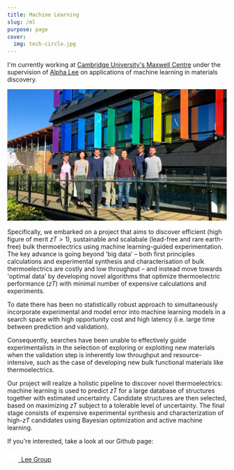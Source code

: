 ```yaml
---
title: Machine Learning
slug: /ml
purpose: page
cover:
  img: tech-circle.jpg
---
```


I'm currently working at [Cambridge University's Maxwell Centre](https://www.maxwell.cam.ac.uk) under the supervision of [Alpha Lee](https://alpha-lee.com) on applications of machine learning in materials discovery.

![Lee group](lee-group.jpg)

Specifically, we embarked on a project that aims to discover efficient (high figure of merit $zT > 1$), sustainable and scalabale (lead-free and rare earth-free) bulk thermoelectrics using machine learning-guided experimentation. The key advance is going beyond 'big data' – both first principles calculations and experimental synthesis and characterisation of bulk thermoelectrics are costly and low throughput – and instead move towards 'optimal data' by developing novel algorithms that optimize thermoelectric performance ($zT$) with minimal number of expensive calculations and experiments.

To date there has been no statistically robust approach to simultaneously incorporate experimental and model error into machine learning models in a search space with high opportunity cost and high latency (i.e. large time between prediction and validation).

Consequently, searches have been unable to effectively guide experimentalists in the selection of exploring or exploiting new materials when the validation step is inherently low throughput and resource-intensive, such as the case of developing new bulk functional materials like thermoelectrics.

Our project will realize a holistic pipeline to discover novel thermoelectrics: machine learning is used to predict $zT$ for a large database of structures together with estimated uncertainty. Candidate structures are then selected, based on maximizing $zT$ subject to a tolerable level of uncertainty. The final stage consists of expensive experimental synthesis and characterization of high-$zT$ candidates using Bayesian optimization and active machine learning.

If you're interested, take a look at our Github page:

<a href="https://github.com/Lee-Group" class="btn"><img src="./github.svg" alt="GitHub" width="25px" height="25px">&ensp;Lee Group</a>
